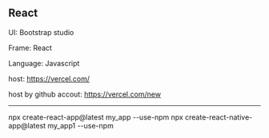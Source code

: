 ## React

UI: Bootstrap studio

Frame: React

Language: Javascript

host: https://vercel.com/

host by github accout: https://vercel.com/new

----------------------------------------------------------------------------------------------------------------
npx create-react-app@latest my_app --use-npm
npx create-react-native-app@latest my_app1 --use-npm
